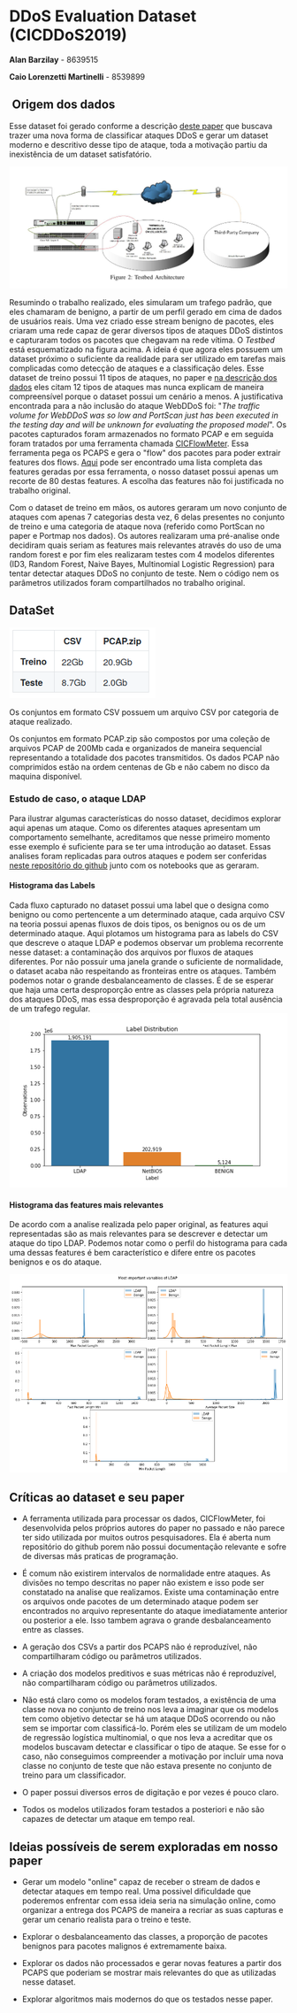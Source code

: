 # DDoS Evaluation Dataset (CICDDoS2019)


**Alan Barzilay** - 8639515


**Caio Lorenzetti Martinelli** - 8539899



##  Origem dos dados

Esse dataset foi gerado conforme a descrição [deste paper](https://ieeexplore.ieee.org/document/8888419) que buscava trazer uma nova forma de classificar ataques DDoS e gerar um dataset moderno e descritivo desse tipo de ataque, toda a motivação partiu da inexistência de um dataset satisfatório. 

![alt text](figures/dataset_art_fig2.png "Dataset Article Figure2")

Resumindo o trabalho realizado, eles simularam um trafego padrão, que eles chamaram de benigno, a partir de um perfil gerado em cima de dados de usuários reais. Uma vez criado esse stream benigno de pacotes, eles criaram uma rede capaz de gerar diversos tipos de ataques DDoS distintos e capturaram todos os pacotes que chegavam na rede vítima. O _Testbed_ está esquematizado na figura acima. A ideia é que agora eles possuem um dataset próximo o suficiente da realidade para ser utilizado em tarefas mais complicadas como detecção de ataques e a classificação deles. Esse dataset de treino possui 11 tipos de ataques, no paper e [na descrição dos dados](https://www.unb.ca/cic/datasets/ddos-2019.html) eles citam 12 tipos de ataques mas nunca explicam de maneira compreensível porque o dataset possui um cenário a menos. A justificativa encontrada para a não inclusão do ataque WebDDoS foi: "*The traffic volume for WebDDoS was so low and PortScan just has been executed in the testing day and will be unknown for evaluating the proposed model*".
Os pacotes capturados foram armazenados no formato PCAP e em seguida foram tratados por uma ferramenta chamada [CICFlowMeter](https://github.com/ahlashkari/CICFlowMeter). Essa ferramenta pega os PCAPS e gera o "flow" dos pacotes para poder extrair features dos flows. [Aqui](https://github.com/ahlashkari/CICFlowMeter/blob/master/ReadMe.txt) pode ser encontrado uma lista completa das features geradas por essa ferramenta, o nosso dataset possui apenas um recorte de 80 destas features. A escolha das features não foi justificada no trabalho original.

Com o dataset de treino em mãos, os autores geraram um novo conjunto de ataques com apenas 7 categorias desta vez, 6 delas presentes no conjunto de treino e uma categoria de ataque nova (referido como PortScan no paper e Portmap nos dados). Os autores realizaram uma pré-analise onde decidiram quais seriam as features mais relevantes através do uso de uma random forest e por fim eles realizaram testes com 4 modelos diferentes (ID3, Random Forest, Naive Bayes, Multinomial Logistic Regression) para tentar detectar ataques DDoS no conjunto de teste. Nem o código nem os parâmetros utilizados foram compartilhados no trabalho original.


## DataSet
![alt text](figures/dataset_sizes.png "Table Dataset Sizes")

Os conjuntos em formato CSV possuem um arquivo CSV por categoria de ataque realizado.

Os conjuntos em formato PCAP.zip são compostos por uma coleção de arquivos PCAP de 200Mb cada e organizados de maneira sequencial representando a totalidade dos pacotes transmitidos.
Os dados PCAP não comprimidos estão na ordem centenas de Gb e não cabem no disco da maquina disponível.


### Estudo de caso, o ataque LDAP
Para ilustrar algumas características do nosso dataset, decidimos explorar aqui apenas um ataque. Como os diferentes ataques apresentam um comportamento semelhante, acreditamos que nesse primeiro momento esse exemplo é suficiente para se ter uma introdução ao dataset. Essas analises foram replicadas para outros ataques e podem ser conferidas [neste repositório do github](https://github.com/caiolmart/distributed_ddos) junto com os notebooks que as geraram.
#### Histograma das Labels
Cada fluxo capturado no dataset possui uma label que o designa como benigno ou como pertencente a um determinado ataque, cada arquivo CSV na teoria possui apenas fluxos de dois tipos, os benignos ou os de um determinado ataque. Aqui plotamos um histograma para as labels do CSV que descreve o ataque LDAP e podemos observar um problema recorrente nesse dataset: a contaminação dos arquivos por fluxos de ataques diferentes. Por não possuir uma janela grande o suficiente de normalidade, o dataset acaba não respeitando as fronteiras entre os ataques. Também podemos notar o grande desbalanceamento de classes. É de se esperar que haja uma certa desproporção entre as classes pela própria natureza dos ataques DDoS, mas essa desproporção é agravada pela total ausência de um trafego regular.
![alt text](plots/test_analysis/labels/LDAP.png "Ldap - labels")


#### Histograma das features mais relevantes

De acordo com a analise realizada pelo paper original, as features aqui representadas são as mais relevantes para se descrever e detectar um ataque do tipo LDAP. Podemos notar como o perfil do histograma para cada uma dessas features é bem característico e difere entre os pacotes benignos e os do ataque.

![alt text](plots/test_analysis/var_distributions/LDAP_notebook.png "Ldap - variaveis")






## Críticas ao dataset e seu paper

  - A ferramenta utilizada para processar os dados, CICFlowMeter, foi desenvolvida pelos próprios autores do paper no passado e não parece ter sido utilizada por muitos outros pesquisadores. Ela é aberta num repositório do github porem não possui documentação relevante e sofre de diversas más praticas de programação.

  - É comum não existirem intervalos de normalidade entre ataques. As divisões no tempo descritas no paper não existem e isso pode ser constatado na analise que realizamos. Existe uma contaminação entre os arquivos onde pacotes de um determinado ataque podem ser encontrados no arquivo representante do ataque imediatamente anterior ou posterior a ele. Isso tambem agrava o grande desbalanceamento entre as classes.

  - A geração dos CSVs a partir dos PCAPS não é reproduzível, não compartilharam código ou parâmetros utilizados.

  - A criação dos modelos preditivos e suas métricas não é reproduzível, não compartilharam código ou parâmetros utilizados. 

  - Não está claro como os modelos foram testados, a existência de uma classe nova no conjunto de treino nos leva a imaginar que os modelos tem como objetivo detectar se há um ataque DDoS ocorrendo ou não sem se importar com classificá-lo. Porém eles se utilizam de um modelo de regressão logística multinomial, o que nos leva a acreditar que os modelos buscavam detectar e classificar o tipo de ataque. Se esse for o caso, não conseguimos compreender a motivação por incluir uma nova classe no conjunto de teste que não estava presente no conjunto de treino para um classificador.

  - O paper possui diversos erros de digitação e por vezes é pouco claro.

  - Todos os modelos utilizados foram testados a posteriori e não são capazes de detectar um ataque em tempo real.


## Ideias possíveis de serem exploradas em nosso paper


  - Gerar um modelo "online" capaz de receber o stream de dados e detectar ataques em tempo real. Uma possivel dificuldade que poderemos enfrentar com essa ideia seria na simulação online, como organizar a entrega dos PCAPS de maneira a recriar as suas capturas e gerar um cenario realista para o treino e teste.

  - Explorar o desbalanceamento das classes, a proporção de pacotes benignos para pacotes malignos é extremamente baixa.
  
  - Explorar os dados não processados e gerar novas features a partir dos PCAPS que poderiam se mostrar mais relevantes do que as utilizadas nesse dataset.

  - Explorar algoritmos mais modernos do que os testados nesse paper.


